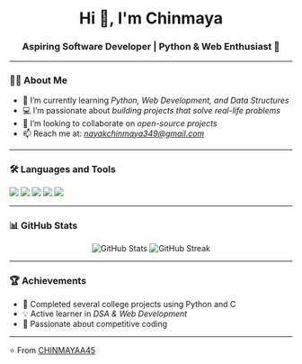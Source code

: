 <!-- Profile README for CHINMAYAA45 -->

<h1 align="center">Hi 👋, I'm Chinmaya</h1>
<h3 align="center">Aspiring Software Developer | Python & Web Enthusiast 🚀</h3>

---

### 👨‍💻 About Me
- 🌱 I’m currently learning *Python, Web Development, and Data Structures*
- 💻 I’m passionate about *building projects that solve real-life problems*
- 🤝 I’m looking to collaborate on *open-source projects*
- 📫 Reach me at: *nayakchinmaya349@gmail.com*

---

### 🛠 Languages and Tools
<p align="left">
  <img src="https://img.shields.io/badge/Python-3776AB?style=for-the-badge&logo=python&logoColor=white"/>
  <img src="https://img.shields.io/badge/C-00599C?style=for-the-badge&logo=c&logoColor=white"/>
  <img src="https://img.shields.io/badge/HTML5-E34F26?style=for-the-badge&logo=html5&logoColor=white"/>
  <img src="https://img.shields.io/badge/CSS3-1572B6?style=for-the-badge&logo=css3&logoColor=white"/>
  <img src="https://img.shields.io/badge/GitHub-100000?style=for-the-badge&logo=github&logoColor=white"/>
</p>

---

### 📊 GitHub Stats
<p align="center">
  <img src="https://github-readme-stats.vercel.app/api?username=CHINMAYAA45&show_icons=true&theme=tokyonight" alt="GitHub Stats"/>
  <img src="https://github-readme-streak-stats.herokuapp.com/?user=CHINMAYAA45&theme=tokyonight" alt="GitHub Streak"/>
</p>

---

### 🏆 Achievements
- 🥇 Completed several college projects using Python and C
- 💡 Active learner in *DSA & Web Development*
- 🌟 Passionate about competitive coding

---

⭐ From [CHINMAYAA45](https://github.com/CHINMAYAA45)
